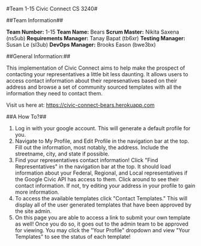 #Team 1-15 Civic Connect CS 3240#

##Team Information##

**Team Number:** 1-15
**Team Name:** Bears
**Scrum Master:** Nikita Saxena (ns5ub)
**Requirements Manager:** Tanay Bapat (tb6xr)
**Testing Manager:** Susan Le (sl3ub)
**DevOps Manager:** Brooks Eason (bwe3bx)

##General Information:##

This implementation of Civic Connect aims to help make the prospect of contacting your representatives a little bit less daunting. It allows users to access contact information about their represenatives based on their address and browse a set of community sourced templates with all the information they need to contact them.

Visit us here at: https://civic-connect-bears.herokuapp.com  


##A How To?##

1. Log in with your google account. This will generate a default profile for you. 
2. Navigate to My Profile, and Edit Profile in the navigation bar at the top. Fill out the information, most notably, the address. Include the streetname, city, and state if possible.
3. Find your representatives contact information! Click "Find Representatives" in the navigation bar at the top. It should load information about your Federal, Regional, and Local representatives if the Google Civic API has access to them. Click around to see their contact information. If not, try editing your address in your profile to gain more information.
4. To access the available templates click "Contact Templates." This will display all of the user generated templates that have been approved by the site admin. 
5. On this page you are able to access a link to submit your own template as well! Once you do so, it goes out to the admin team to be approved for viewing. You may click the "Your Profile" dropdown and view "Your Templates" to see the status of each template! 


